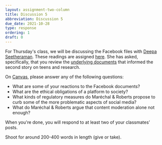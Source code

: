 ```yaml
---
layout: assignment-two-column
title: Discussion 5
abbreviation: Discussion 5
due_date: 2021-10-28
type: response
ordering: 1
draft: 0
---
```


For Thursday's class, we will be discussing the Facebook files with <a href="https://www.wsj.com/news/author/deepa-seetharaman" target="_blank">Deepa Seetheraman</a>. These readings are assigned [here](../12lecture). She has asked, specifically, that you review the <a href="https://www.wsj.com/articles/facebook-documents-instagram-teens-11632953840?mod=article_inline" target="_blank">underlying documents</a> that informed the second story on teens and research.

On <a href="https://canvas.northwestern.edu/courses/149914/discussion_topics/1018180" target="_blank">Canvas</a>, please answer any of the following questions:

* What are some of your reactions to the Facebook documents?
* What are the ethical obligations of a platform to society? 
* What kinds of regulatory measures do Maréchal & Roberts propose to curb some of the more problematic aspects of social media?
* What do Maréchal & Roberts argue that content moderation alone not enough?

When you're done, you will respond to at least two of your classmates’ posts.

Shoot for around 200-400 words in length (give or take). 